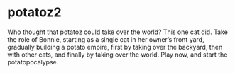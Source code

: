# potatoz2
Who thought that potatoz could take over the world? This one cat did. Take the role of Bonnie, starting as a single cat in her owner’s front yard, gradually building a potato empire, first by taking over the backyard, then with other cats, and finally by taking over the world. Play now, and start the potatopocalypse.
